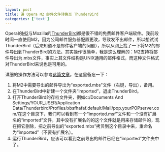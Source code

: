 ```yaml
---
layout: post
title: 讲 Opera M2 邮件文件转换至 ThunderBird
categories: ['text']
---
```


Opera的[M2](http://www.opera.com/products/desktop/m2/)与Mozilla的[ThunderBird](http://www.mozilla.com/en-US/thunderbird/)都是很不错的免费邮件客户端软件。我前段时间一直使用M2，因为公司邮件服务器配置更改，导致发不出邮件，所以想试试ThunderBird（后来知道不是邮件客户端的问题），所以从网上找了一下将M2的邮件导出到ThunderBird的方法。其实操作很简单，我是这么理解的：M2支持将邮件导出为.mbs文件，事实上其文件结构是UNIX通用的邮件格式，而这种文件格式对ThunderBird来说也是可用的。

详细的操作方法可以参考[这篇文章](http://www.tomwalsham.com/post.php?id=66)，在这里备忘一下：

1. 将M2中需要导出的邮件导出为“exported.mbs”文件（右键，导出），备用。
2. 在ThunderBird中新建一个文件夹“imported”，退出ThunderBird。
3. 打开ThunderBird的存档文件夹，例如c:/Documents And Settings/YOUR_USER/Application Data/Thunderbird/Profiles/xbsfhafaf.default/Mail/pop.yourPOPserver.com/在这个目录下，我们可以看到有一个“imported.msf”文件和一个没有扩展名的“imported”文件，其中没有扩展名的的这个文件就是用来存储邮件的，现在把它删除，把之前导出的“exported.mbs”拷贝到这个目录中来，重命名为“imported”（不要有扩展名）。
4. 运行ThunderBird，应该可以看到之前导出的邮件已经在“imported”文件夹中了。